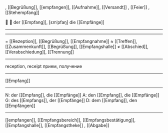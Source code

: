 , [[Begrüßung]], [[empfangen]], [[Aufnahme]], [[Versandt]]
, [[Feier]]
, [[Stehempfang]]

🔵 🥂 der [[Empfang]], [ɛmˈpfaŋ]
die [[Empfänge]]

---

---
= [[Rezeption]], [[Begrüßung]], [[Empfangnahme]]
≈ [[Treffen]], [[Zusammenkunft]], [[Begrüßung]], [[Empfangshalle]]
≠ [[Abschied]], [[Verabschiedung]], [[Trennung]]

---
reception, receipt
прием, получение

---
[[Empfang]]

---
N: der [[Empfang]], die [[Empfänge]]
A: den [[Empfang]], die [[Empfänge]]
G: des [[Empfangs]], der [[Empfänge]]
D: dem [[Empfang]], den [[Empfängen]]

---
[[empfangen]], [[Empfangsbereich]], [[Empfangsbestätigung]], [[Empfangshalle]], [[Empfangstheke]]
, [[Abgabe]]
